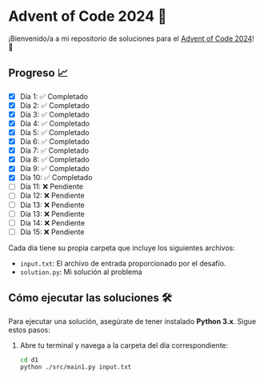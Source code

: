 # Advent of Code 2024 🎄

¡Bienvenido/a a mi repositorio de soluciones para el [Advent of Code 2024](https://adventofcode.com/2024)! 🌟

## Progreso 📈
- [x] Día 1:  ✅ Completado
- [x] Día 2:  ✅ Completado
- [x] Día 3:  ✅ Completado
- [x] Día 4:  ✅ Completado
- [x] Día 5:  ✅ Completado
- [x] Día 6:  ✅ Completado
- [x] Día 7:  ✅ Completado
- [x] Día 8:  ✅ Completado
- [x] Día 9:  ✅ Completado
- [x] Día 10: ✅ Completado
- [ ] Día 11: ❌ Pendiente
- [ ] Día 12: ❌ Pendiente
- [ ] Día 13: ❌ Pendiente
- [ ] Día 13: ❌ Pendiente
- [ ] Día 14: ❌ Pendiente
- [ ] Día 15: ❌ Pendiente

Cada día tiene su propia carpeta que incluye los siguientes archivos:
- `input.txt`: El archivo de entrada proporcionado por el desafío.
- `solution.py`: Mi solución al problema

## Cómo ejecutar las soluciones 🛠️

Para ejecutar una solución, asegúrate de tener instalado **Python 3.x**. Sigue estos pasos:

1. Abre tu terminal y navega a la carpeta del día correspondiente:
   ```bash
   cd d1
   python ./src/main1.py input.txt
